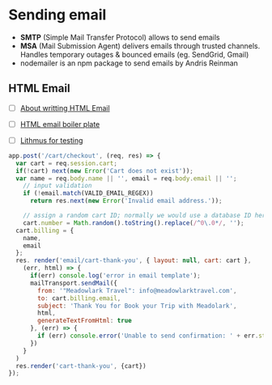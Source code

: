 # Sending email

- **SMTP** (Simple Mail Transfer Protocol) allows to send emails
- **MSA** (Mail Submission Agent) delivers emails through trusted channels. Handles temporary outages & bounced emails (eg. SendGrid, Gmail)
- nodemailer is an npm package to send emails by Andris Reinman

## HTML Email

- [ ] [About writting HTML Email](http://kb.mailchimp.com/campaigns/ways-to-build/about-html-email)
- [ ] [HTML email boiler plate](https://github.com/seanpowell/Email-Boilerplate)
- [ ] [Lithmus for testing](http://litmus.com/email-testing)


```js
app.post('/cart/checkout', (req, res) => {
  var cart = req.session.cart;
  if(!cart) next(new Error('Cart does not exist'));
  var name = req.body.name || '', email = req.body.email || '';
    // input validation
    if (!email.match(VALID_EMAIL_REGEX))
      return res.next(new Error('Invalid email address.'));

    // assign a random cart ID; normally we would use a database ID here
    cart.number = Math.random().toString().replace(/^0\.0*/, '');
  cart.billing = {
    name,
    email
  };
  res. render('email/cart-thank-you', { layout: null, cart: cart },
    (err, html) => {
      if(err) console.log('error in email template');
      mailTransport.sendMail({
        from: '"Meadowlark Travel": info@meadowlarktravel.com',
        to: cart.billing.email,
        subject: 'Thank You for Book your Trip with Meadolark',
        html,
        generateTextFromHtml: true
      }, (err) => {
        if (err) console.error('Unable to send confirmation: ' + err.stackk);
      })
    }
  )
  res.render('cart-thank-you', {cart})
});
```
